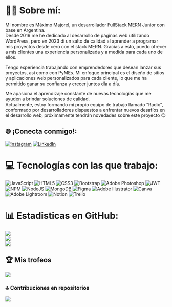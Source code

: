 # 👋🏽 Sobre mí:

Mi nombre es Máximo Majorel, un desarrollador FullStack MERN Junior con base en Argentina. <br>
Desde 2019 me he dedicado al desarrollo de páginas web utilizando WordPress, pero en 2023 di un salto de calidad al aprender a programar mis proyectos desde cero con el stack MERN. Gracias a esto, puedo ofrecer a mis clientes una experiencia personalizada y a medida para cada uno de ellos.

Tengo experiencia trabajando con emprendedores que desean lanzar sus proyectos, así como con PyMEs. Mi enfoque principal es el diseño de sitios y aplicaciones web personalizados para cada cliente, lo que me ha permitido ganar su confianza y crecer juntos día a día.

Me apasiona el aprendizaje constante de nuevas tecnologías que me ayuden a brindar soluciones de calidad. <br>
Actualmente, estoy formando mi propio equipo de trabajo llamado "Radix", conformado por desarrolladores dispuestos a enfrentar nuevos desafíos en el desarrollo web, próximamente tendrán novedades sobre este proyecto 😉

## 🌐 ¡Conecta conmigo!:

[![Instagram](https://img.shields.io/badge/Instagram-%23E4405F.svg?logo=Instagram&logoColor=white)](https://instagram.com/maximajorel) [![LinkedIn](https://img.shields.io/badge/LinkedIn-%230077B5.svg?logo=linkedin&logoColor=white)](https://linkedin.com/in/maximo-majorel)

# 💻 Tecnologías con las que trabajo:

![JavaScript](https://img.shields.io/badge/javascript-%23323330.svg?style=for-the-badge&logo=javascript&logoColor=%23F7DF1E) ![HTML5](https://img.shields.io/badge/html5-%23E34F26.svg?style=for-the-badge&logo=html5&logoColor=white) ![CSS3](https://img.shields.io/badge/css3-%231572B6.svg?style=for-the-badge&logo=css3&logoColor=white) ![Bootstrap](https://img.shields.io/badge/bootstrap-%23563D7C.svg?style=for-the-badge&logo=bootstrap&logoColor=white) ![Adobe Photoshop](https://img.shields.io/badge/adobephotoshop-%2331A8FF.svg?style=for-the-badge&logo=adobephotoshop&logoColor=white) ![JWT](https://img.shields.io/badge/JWT-black?style=for-the-badge&logo=JSON%20web%20tokens) ![NPM](https://img.shields.io/badge/NPM-%23000000.svg?style=for-the-badge&logo=npm&logoColor=white) ![NodeJS](https://img.shields.io/badge/node.js-6DA55F?style=for-the-badge&logo=node.js&logoColor=white) ![MongoDB](https://img.shields.io/badge/MongoDB-%234ea94b.svg?style=for-the-badge&logo=mongodb&logoColor=white) ![Figma](https://img.shields.io/badge/figma-%23F24E1E.svg?style=for-the-badge&logo=figma&logoColor=white) ![Adobe Illustrator](https://img.shields.io/badge/adobeillustrator-%23FF9A00.svg?style=for-the-badge&logo=adobeillustrator&logoColor=white) ![Canva](https://img.shields.io/badge/Canva-%2300C4CC.svg?style=for-the-badge&logo=Canva&logoColor=white) ![Adobe Lightroom](https://img.shields.io/badge/Adobe%20Lightroom-31A8FF.svg?style=for-the-badge&logo=Adobe%20Lightroom&logoColor=white) ![Notion](https://img.shields.io/badge/Notion-%23000000.svg?style=for-the-badge&logo=notion&logoColor=white) ![Trello](https://img.shields.io/badge/Trello-%23026AA7.svg?style=for-the-badge&logo=Trello&logoColor=white)

# 📊 Estadisticas en GitHub:

![](https://github-readme-stats.vercel.app/api?username=maximajorel&theme=dark&hide_border=false&include_all_commits=false&count_private=true)<br/>
![](https://github-readme-streak-stats.herokuapp.com/?user=maximajorel&theme=dark&hide_border=false)<br/>
![](https://github-readme-stats.vercel.app/api/top-langs/?username=maximajorel&theme=dark&hide_border=false&include_all_commits=false&count_private=true&layout=compact)

## 🏆 Mis trofeos

![](https://github-profile-trophy.vercel.app/?username=maximajorel&theme=discord&no-frame=true&no-bg=true&margin-w=4)

### 🔝 Contribuciones en repositorios

![](https://github-contributor-stats.vercel.app/api?username=maximajorel&limit=5&theme=dark&combine_all_yearly_contributions=true)
